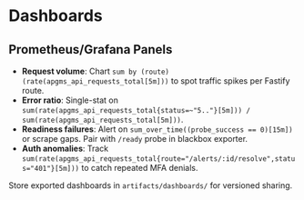 # Dashboards

## Prometheus/Grafana Panels
- **Request volume**: Chart `sum by (route) (rate(apgms_api_requests_total[5m]))` to spot traffic spikes per Fastify route.
- **Error ratio**: Single-stat on `sum(rate(apgms_api_requests_total{status=~"5.."}[5m])) / sum(rate(apgms_api_requests_total[5m]))`.
- **Readiness failures**: Alert on `sum_over_time((probe_success == 0)[15m])` or scrape gaps. Pair with `/ready` probe in blackbox exporter.
- **Auth anomalies**: Track `sum(rate(apgms_api_requests_total{route="/alerts/:id/resolve",status="401"}[5m]))` to catch repeated MFA denials.

Store exported dashboards in `artifacts/dashboards/` for versioned sharing.
